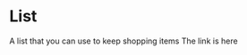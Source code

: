 # List
A list that you can use to keep shopping items
The link is here <a href="https://star-cyber3.github.io/List/" target="_blank">
